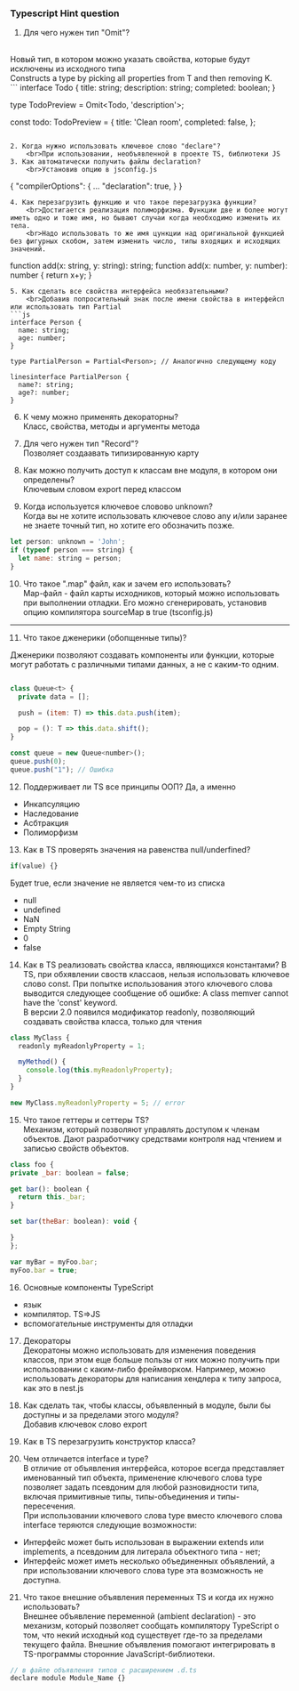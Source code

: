 ### Typescript Hint question

1. Для чего нужен тип "Omit"?
<br>
    Новый тип, в котором можно указать свойства, которые будут исключены из исходного типа
<br>
    Constructs a type by picking all properties from T and then removing K.
<br>
 ```
interface Todo {
    title: string;
    description: string;
    completed: boolean;
}

type TodoPreview = Omit<Todo, 'description'>;

const todo: TodoPreview = {
    title: 'Clean room',
    completed: false,
};
```

2. Когда нужно использовать ключевое слово "declare"?
    <br>При использовании, необъявленной в проекте TS, библиотеки JS
3. Как автоматически получить файлы declaration?
    <br>Установив опцию в jsconfig.js
```
{
"compilerOptions": {
    ...
    "declaration": true,
  }
}
```
4. Как перезагрузить функцию и что такое перезагрузка функции?
    <br>Достигается реализация полиморфизма. Функции две и более могут иметь одно и тоже имя, но бывают случаи когда необходимо изменить их тела.
    <br>Надо использовать то же имя цункции над оригинальной функцией без фигурных скобом, затем изменить число, типы входящих и исходящих значений. 
```
function add(x: string, y: string): string;
function add(x: number, y: number): number {
    return x+y;
}
``` 
5. Как сделать все свойства интерфейса необязательными?
    <br>Добавив попросительный знак после имени свойства в интерфейсп или использовать тип Partial
```js
interface Person {
  name: string;
  age: number;
}

type PartialPerson = Partial<Person>; // Аналогично следующему коду

linesinterface PartialPerson {
  name?: string;
  age?: number;
}
```
6. К чему можно применять декораторны?
    <br>Класс, свойства, методы и аргументы метода

7. Для чего нужен тип "Record"?
    <br>Позволяет создаавать типизированную карту
8. Как можно получить доступ к классам вне модуля, в котором они определены?
    <br>Ключевым словом export перед классом
9. Когда используется ключевое словово unknown?
    <br>Когда вы не хотите использовать ключевое слово any и/или заранее не знаете точный тип, но хотите его обозначить позже.
```js
let person: unknown = 'John';
if (typeof person === string) {
  let name: string = person;
} 
```
10. Что такое ".map" файл, как и зачем его использовать?
<br>Map-файл - файл карты исходников, который можно использовать при выполнении отладки. Его можно сгенерировать, установив опцию компилятора sourceMap в true (tsconfig.js)
***



11. Что такое дженерики (обопщенные типы)?

Дженерики позволяют создавать компоненты или функции, которые могут работать с различными типами данных, а не с каким-то одним.
```js

class Queue<t> {
  private data = [];

  push = (item: T) => this.data.push(item);

  pop = (): T => this.data.shift();
}

const queue = new Queue<number>();
queue.push(0);
queue.push("1"); // Ошибка
```

12. Поддерживает ли TS все принципы ООП?
Да, а именно
* Инкапсуляцию 
* Наследование
* Асбтракция
* Полиморфизм

13. Как в TS проверять значения на равенства null/underfined?

```js
if(value) {}
```
Будет true, если значение не является чем-то из списка
* null
* undefined
* NaN
* Empty String
* 0
* false

14. Как в TS реализовать свойства класса, являющихся константами?
В TS, при обхявлении своств классаов, нельзя использовать ключевое слово const. При попытке использования этого ключевого слова выводится следующее сообщение об ошибке: A class memver cannot have the 'const' keyword.<br>
В версии 2.0 появился модификатор readonly, позволяющий создавать свойства класса, только для чтения
```js
class MyClass {
  readonly myReadonlyProperty = 1;

  myMethod() {
    console.log(this.myReadonlyProperty);
  }
}

new MyClass.myReadonlyProperty = 5; // error
```

15. Что такое геттеры и сеттеры TS?
<br>Механизм, который позволяют управлять доступом к членам объектов. Дают разработчику средствами контроля над чтением и записью свойств объектов.
  ```js
class foo {
  private _bar: boolean = false;

  get bar(): boolean {
    return this._bar;
  }

  set bar(theBar: boolean): void {

  }
};

var myBar = myFoo.bar;
myFoo.bar = true;
```

16. Основные компоненты TypeScript
* язык
* компилятор. TS=>JS
* вспомогательные инструменты для отладки

17. Декораторы
<br>Декоратоны можно использовать для изменения поведения классов, при этом еще больше пользы от них можно получить при использовании с каким-либо фреймворком. Например, можно использовать декораторы для написания хендлера к типу запроса, как это в nest.js

18. Как сделать так, чтобы классы, объявленный в модуле, были бы доступны и за пределами этого модуля?
<br>Добавив ключевок слово export

19. Как в TS перезагрузить конструктор класса?

20. Чем отличается interface и type?
<br>В отличие от объявления интерфейса, которое всегда представляет именованный тип объекта, применение ключевого слова type позволяет задать псевдоним для любой разновидности типа, включая примитивные типы, типы-объединения и типы-пересечения.
<br>При использовании ключевого слова type вместо ключевого слова interface теряются следующие возможности:
* Интерфейс может быть использован в выражении extends или implements, а псевдоним для литерала объектного типа - нет;
* Интерфейс может иметь несколько объединенных объявлений, а при использовании ключевого слова type эта возможность не доступна.

21. Что такое внешние объявления переменных TS и когда их нужно использовать?
<br>Внешнее объявление переменной (ambient declaration) - это механизм, который позволяет сообщать компилятору TypeScript о том, что некий исходный код существует где-то за пределами текущего файла. Внешние объявления помогают интегрировать в TS-программы сторонние JavaScript-библиотеки.
```js
// в файле объявления типов с расширением .d.ts
declare module Module_Name {}
```

















